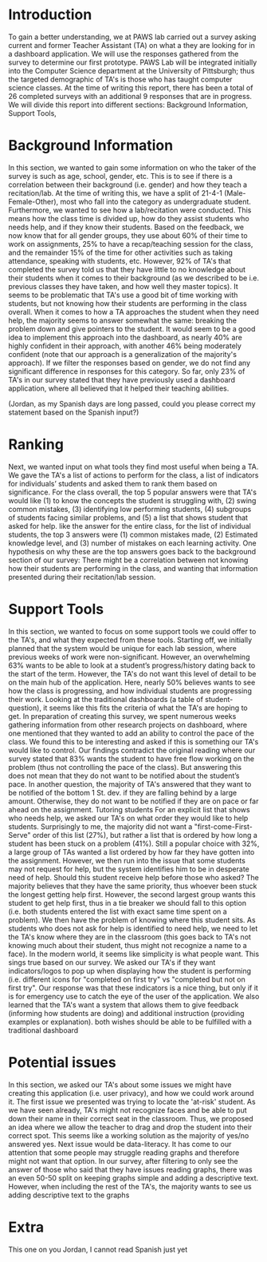 # Introduction

To gain a better understanding, we at PAWS lab carried out a survey asking current and former Teacher Assistant (TA) on what a they are looking for in a dashboard application. We will use the responses gathered from the survey to determine our first prototype. PAWS Lab will be integrated initially into the Computer Science department at the University of Pittsburgh; thus the targeted demographic of TA's is those who has taught computer science classes. At the time of writing this report, there has been a total of 26 completed surveys with an additional 9 responses that are in progress. We will divide this report into different sections: Background Information, Support Tools,

# Background Information

In this section, we wanted to gain some information on who the taker of the survey is such as age, school, gender, etc. This is to see if there is a correlation between their background (i.e. gender) and how they teach a recitation/lab. At the time of writing this, we have a split of 21-4-1 (Male-Female-Other), most who fall into the category as undergraduate student. Furthermore, we wanted to see how a lab/recitation were conducted. This means how the class time is divided up, how do they assist students who needs help, and if they know their students. Based on the feedback, we now know that for all gender groups, they use about 60% of their time to work on assignments, 25% to have a recap/teaching session for the class, and the remainder 15% of the time for other activities such as taking attendance, speaking with students, etc. However, 92% of TA's that completed the survey told us that they have little to no knowledge about their students when it comes to their background (as we described to be i.e. previous classes they have taken, and how well they master topics). It seems to be problematic that TA's use a good bit of time working with students, but not knowing how their students are performing in the class overall. When it comes to how a TA approaches the student when they need help, the majority seems to answer somewhat the same: breaking the problem down and give pointers to the student. It would seem to be a good idea to implement this approach into the dashboard, as nearly 40% are highly confident in their approach, with another 46% being moderately confident (note that our approach is a generalization of the majority's approach). If we filter the responses based on gender, we do not find any significant difference in responses for this category. So far, only 23% of TA's in our survey stated that they have previously used a dashboard application, where all believed that it helped their teaching abilities.

(Jordan, as my Spanish days are long passed, could you please correct my statement based on the Spanish input?)

# Ranking

Next, we wanted input on what tools they find most useful when being a TA. We gave the TA's a list of actions to perform for the class, a list of indicators for individuals’ students and asked them to rank them based on significance. For the class overall, the top 5 popular answers were that TA's would like (1) to know the concepts the student is struggling with, (2) swing common mistakes, (3) identifying low performing students, (4) subgroups of students facing similar problems, and (5) a list that shows student that asked for help. like the answer for the entire class, for the list of individual students, the top 3 answers were (1) common mistakes made, (2) Estimated knowledge level, and (3) number of mistakes on each learning activity. One hypothesis on why these are the top answers goes back to the background section of our survey: There might be a correlation between not knowing how their students are performing in the class, and wanting that information presented during their recitation/lab session.

# Support Tools

In this section, we wanted to focus on some support tools we could offer to the TA's, and what they expected from these tools. Starting off, we initially planned that the system would be unique for each lab session, where previous weeks of work were non-significant. However, an overwhelming 63% wants to be able to look at a student’s progress/history dating back to the start of the term. However, the TA's do not want this level of detail to be on the main hub of the application. Here, nearly 50% believes wants to see how the class is progressing, and how individual students are progressing their work. Looking at the traditional dashboards (a table of student-question), it seems like this fits the criteria of what the TA's are hoping to get.
In preparation of creating this survey, we spent numerous weeks gathering information from other research projects on dashboard, where one mentioned that they wanted to add an ability to control the pace of the class. We found this to be interesting and asked if this is something our TA's would like to control. Our findings contradict the original reading where our survey stated that 83% wants the student to have free flow working on the problem (thus not controlling the pace of the class). But answering this does not mean that they do not want to be notified about the student’s pace. In another question, the majority of TA's answered that they want to be notified of the bottom 1 St. dev. if they are falling behind by a large amount. Otherwise, they do not want to be notified if they are on pace or far ahead on the assignment.
Tutoring students
For an explicit list that shows who needs help, we asked our TA's on what order they would like to help students. Surprisingly to me, the majority did not want a "first-come-First-Serve" order of this list (27%), but rather a list that is ordered by how long a student has been stuck on a problem (41%). Still a popular choice with 32%, a large group of TAs wanted a list ordered by how far they have gotten into the assignment. However, we then run into the issue that some students may not request for help, but the system identifies him to be in desperate need of help. Should this student receive help before those who asked? The majority believes that they have the same priority, thus whoever been stuck the longest getting help first. However, the second largest group wants this student to get help first, thus in a tie breaker we should fall to this option (i.e. both students entered the list with exact same time spent on a problem). We then have the problem of knowing where this student sits. As students who does not ask for help is identified to need help, we need to let the TA's know where they are in the classroom (this goes back to TA's not knowing much about their student, thus might not recognize a name to a face).
In the modern world, it seems like simplicity is what people want. This sings true based on our survey. We asked our TA's if they want indicators/logos to pop up when displaying how the student is performing (i.e. different icons for "completed on first try" vs "completed but not on first try". Our response was that these indicators is a nice thing, but only if it is for emergency use to catch the eye of the user of the application.
We also learned that the TA's want a system that allows them to give feedback (informing how students are doing) and additional instruction (providing examples or explanation). both wishes should be able to be fulfilled with a traditional dashboard

# Potential issues

In this section, we asked our TA's about some issues we might have creating this application (i.e. user privacy), and how we could work around it. The first issue we presented was trying to locate the 'at-risk' student. As we have seen already, TA's might not recognize faces and be able to put down their name in their correct seat in the classroom. Thus, we proposed an idea where we allow the teacher to drag and drop the student into their correct spot. This seems like a working solution as the majority of yes/no answered yes.
Next issue would be data-literacy. It has come to our attention that some people may struggle reading graphs and therefore might not want that option. In our survey, after filtering to only see the answer of those who said that they have issues reading graphs, there was an even 50-50 split on keeping graphs simple and adding a descriptive text. However, when including the rest of the TA's, the majority wants to see us adding descriptive text to the graphs

# Extra

This one on you Jordan, I cannot read Spanish just yet
